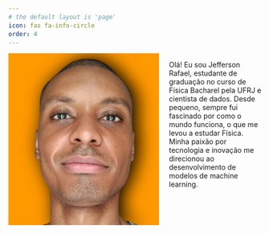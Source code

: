 ```yaml
---
# the default layout is 'page'
icon: fas fa-info-circle
order: 4
---
```


<!-- > Add Markdown syntax content to file `_tabs/about.md`{: .filepath } and it will show up on this page.
{: .prompt-tip } -->


<div style="display: flex; align-items: flex-start;">
    <img src="../assets/img_about.jpeg" alt="Descrição da Imagem" style="margin-right: 20px; width: 300px; height: auto;">
    <div style="max-width: 600px;">
        <p>
            Olá! Eu sou Jefferson Rafael, estudante de graduação no curso de Física Bacharel pela UFRJ e cientista de dados. Desde pequeno, sempre fui fascinado por como o mundo funciona, o que me levou a estudar Física. Minha paixão por tecnologia e inovação me direcionou ao desenvolvimento de modelos de machine learning.
        </p>
    </div>
</div>
